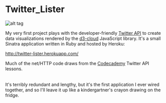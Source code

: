 Twitter_Lister
====================

![alt tag](https://raw.github.com/akuttruff/twitter_lister/wordcloud.png)

My very first project plays with the developer-friendly [Twitter API](https://dev.twitter.com/docs) to create data visualizations rendered by the [d3-cloud](https://github.com/jasondavies/d3-cloud) JavaScript library. It's a small Sinatra application written in Ruby and hosted by Heroku: 

http://twitter-lister.herokuapp.com/

Much of the net/HTTP code draws from the [Codecademy](www.codecademy.com) Twitter API lessons. 

######

It's terribly redundant and lengthy, but it's the first application I ever wired together, and so I'll leave it up like a kindergartner's crayon drawing on the fridge. 
